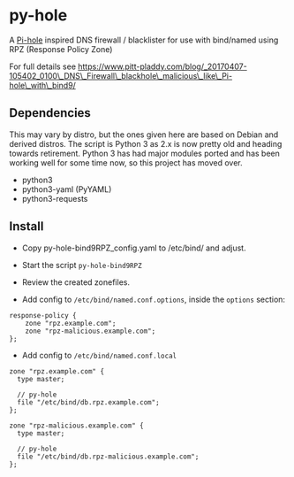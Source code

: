 # py-hole
A [Pi-hole](https://github.com/pi-hole/pi-hole) inspired DNS firewall / blacklister for use with bind/named using RPZ (Response Policy Zone)

For full details see https://www.pitt-pladdy.com/blog/_20170407-105402_0100\_DNS\_Firewall\_blackhole\_malicious\_like\_Pi-hole\_with\_bind9/

## Dependencies
This may vary by distro, but the ones given here are based on Debian and derived distros. The script is Python 3 as 2.x is now pretty old and heading towards retirement. Python 3 has had major modules ported and has been working well for some time now, so this project has moved over.

- python3
- python3-yaml (PyYAML)
- python3-requests


## Install

- Copy py-hole-bind9RPZ_config.yaml to /etc/bind/ and adjust.
- Start the script `py-hole-bind9RPZ`
- Review the created zonefiles.

- Add config to `/etc/bind/named.conf.options`, inside the `options` section:
```
response-policy {
	zone "rpz.example.com";
	zone "rpz-malicious.example.com";
};
```

- Add config to `/etc/bind/named.conf.local`
```
zone "rpz.example.com" {
  type master;

  // py-hole
  file "/etc/bind/db.rpz.example.com";
};

zone "rpz-malicious.example.com" {
  type master;

  // py-hole
  file "/etc/bind/db.rpz-malicious.example.com";
};
```
